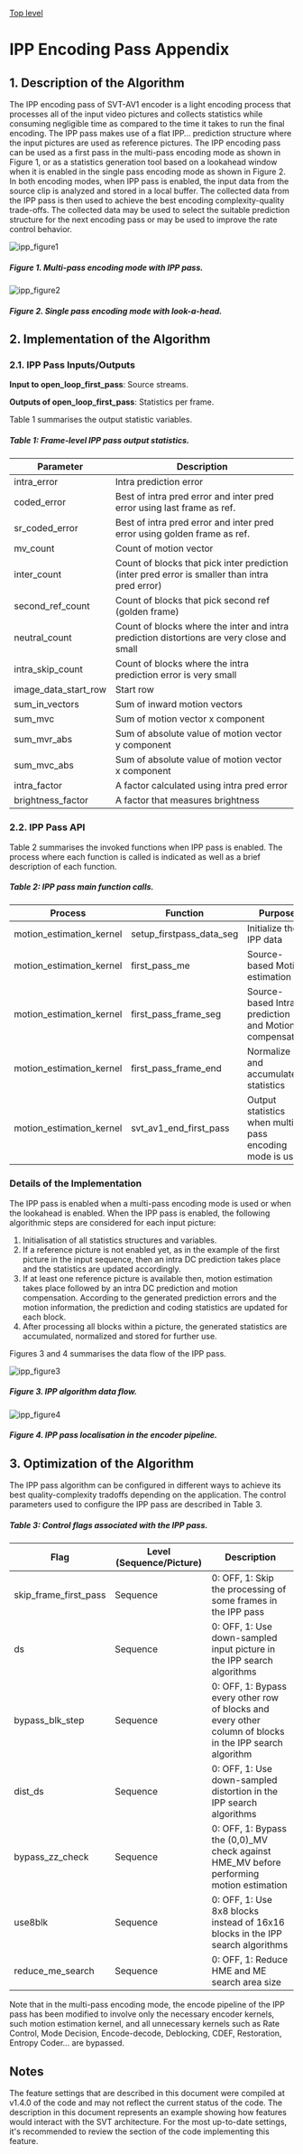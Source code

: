 [Top level](../README.md)

# IPP Encoding Pass Appendix

## 1. Description of the Algorithm

The IPP encoding pass of SVT-AV1 encoder is a light encoding process that
processes all of the input video pictures and collects statistics while
consuming negligible time as compared to the time it takes to run the final
encoding. The IPP pass makes use of a flat IPP… prediction structure where the
input pictures are used as reference pictures. The IPP encoding pass can be
used as a first pass in the multi-pass encoding mode as shown in Figure 1, or
as a statistics generation tool based on a lookahead window when it is enabled
in the single pass encoding mode as shown in Figure 2. In both encoding modes,
when IPP pass is enabled, the input data from the source clip is analyzed and
stored in a local buffer. The collected data from the IPP pass is then used to
achieve the best encoding complexity-quality trade-offs. The collected data may
be used to select the suitable prediction structure for the next encoding pass
or may be used to improve the rate control behavior.

![ipp_figure1](./img/ipp_figure1.PNG)
##### Figure 1. Multi-pass encoding mode with IPP pass.

![ipp_figure2](./img/ipp_figure2.PNG)
##### Figure 2. Single pass encoding mode with look-a-head.

## 2. Implementation of the Algorithm

### 2.1. IPP Pass Inputs/Outputs

**Input to open_loop_first_pass**: Source streams.

**Outputs of open_loop_first_pass**: Statistics per frame.

Table 1 summarises the output statistic variables.

##### Table 1: Frame-level IPP pass output statistics.
| **Parameter**        | **Description**                                                                                |
| -----------          | -----------------                                                                              |
| intra_error          | Intra prediction error                                                                         |
| coded_error          | Best of intra pred error and inter pred error using last frame as ref.                         |
| sr_coded_error       | Best of intra pred error and inter pred error using golden frame as ref.                       |
| mv_count             | Count of motion vector                                                                         |
| inter_count          | Count of blocks that pick inter prediction (inter pred error is smaller than intra pred error) |
| second_ref_count     | Count of blocks that pick second ref (golden frame)                                            |
| neutral_count        | Count of blocks where the inter and intra prediction distortions are very close and small      |
| intra_skip_count     | Count of blocks where the intra prediction error is very small                                 |
| image_data_start_row | Start row                                                                                      |
| sum_in_vectors       | Sum of inward motion vectors                                                                   |
| sum_mvc              | Sum of motion vector x component                                                               |
| sum_mvr_abs          | Sum of absolute value of motion vector y component                                             |
| sum_mvc_abs          | Sum of absolute value of motion vector x component                                             |
| intra_factor         | A factor calculated using intra pred error                                                     |
| brightness_factor    | A factor that measures brightness                                                              |

### 2.2. IPP Pass API

Table 2 summarises the invoked functions when IPP pass is enabled. The process
where each function is called is indicated as well as a brief description of
each function.

##### Table 2: IPP pass main function calls.
| **Process**              | **Function**             | **Purpose**                                             |
| -----------              | -----------------        | -----------------                                       |
| motion_estimation_kernel | setup_firstpass_data_seg | Initialize the IPP data                                 |
| motion_estimation_kernel | first_pass_me            | Source-based Motion estimation                          |
| motion_estimation_kernel | first_pass_frame_seg     | Source-based Intra prediction and Motion compensation   |
| motion_estimation_kernel | first_pass_frame_end     | Normalize and accumulate statistics                     |
| motion_estimation_kernel | svt_av1_end_first_pass   | Output statistics when multi-pass encoding mode is used |

### Details of the Implementation

The IPP pass is enabled when a multi-pass encoding mode is used or when the lookahead is enabled. When the IPP pass is enabled, the following algorithmic steps are considered for each input picture:

1. Initialisation of all statistics structures and variables.
2. If a reference picture is not enabled yet, as in the example of the first picture in the input sequence, then an intra DC prediction takes place and the statistics are updated accordingly.
3. If at least one reference picture is available then, motion estimation takes place followed by an intra DC prediction and motion compensation. According to the generated prediction errors and the motion information, the prediction and coding statistics are updated for each block.
4. After processing all blocks within a picture, the generated statistics are accumulated, normalized and stored for further use.

Figures 3 and 4 summarises the data flow of the IPP pass.

![ipp_figure3](./img/ipp_figure3.PNG)
##### Figure 3. IPP algorithm data flow.

![ipp_figure4](./img/ipp_figure4.PNG)
##### Figure 4. IPP pass localisation in the encoder pipeline.

## 3. Optimization of the Algorithm

The IPP pass algorithm can be configured in different ways to achieve its best
quality-complexity tradoffs depending on the application. The control
parameters used to configure the IPP pass are described in Table 3.

##### Table 3: Control flags associated with the IPP pass.
| **Flag**              | **Level (Sequence/Picture)** | **Description**      |
| -----------           | -----------------            | -----------------    |
| skip_frame_first_pass | Sequence                     | 0: OFF, 1: Skip the processing of some frames in the IPP pass |
| ds                    | Sequence                     | 0: OFF, 1: Use down-sampled input picture in the IPP search algorithms |
| bypass_blk_step       | Sequence                     | 0: OFF, 1: Bypass every other row of blocks and every other column of blocks in the IPP search algorithm |
| dist_ds               | Sequence                     | 0: OFF, 1: Use down-sampled distortion in the IPP search algorithms |
| bypass_zz_check       | Sequence                     | 0: OFF, 1: Bypass the (0,0)_MV check against HME_MV before performing motion estimation |
| use8blk               | Sequence                     | 0: OFF, 1: Use 8x8 blocks instead of 16x16 blocks in the IPP search algorithms |
| reduce_me_search      | Sequence                     | 0: OFF, 1: Reduce HME and ME search area size |

Note that in the multi-pass encoding mode, the encode pipeline of the IPP pass
has been modified to involve only the necessary encoder kernels, such motion
estimation kernel, and all unnecessary kernels such as Rate Control, Mode
Decision, Encode-decode, Deblocking, CDEF, Restoration, Entropy Coder… are
bypassed.

## Notes

The feature settings that are described in this document were compiled at
v1.4.0 of the code and may not reflect the current status of the code. The
description in this document represents an example showing how features would
interact with the SVT architecture. For the most up-to-date settings, it's
recommended to review the section of the code implementing this feature.
